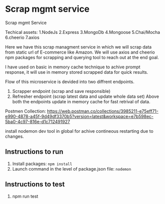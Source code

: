 # Scrap mgmt service

Scrap mgmt Service

Techical assets:
1.NodeJs
2.Express
3.MongoDb
4.Mongoose
5.Chai/Mocha
6.cheerio
7.axios

Here we have this scrap managment service in which we will scrap data from static url of E-commerce like Amazon.
We will use axios and cheerio npm packages for scrapping and querying tool to reach out at the end goal.

I have used on basic in memory cache technique to achive prompt response, it will use in memory stored scrapped data for quick results.

Flow of this microservice is devided into two diffrent endpoints.
1. Scrapper endpoint (scrap and save responsible)
2. Refresher endpoint (scrap latest data and update whole data set)
Above both the endpoints update in memory cache for fast retrival of data.

Postmen Collection:
https://web.postman.co/collections/3985211-e75eff71-e990-4878-a45f-9d49df3370b5?version=latest&workspace=e7b598ec-5ba0-4c97-816e-d1c712491927

install nodemon dev tool in global for achive contineous restarting due to changes. 
## Instructions to run
1. Install packages: `npm install`
2. Launch command in the level of package.json file: `nodemon`

## Instructions to test
1. npm run test
